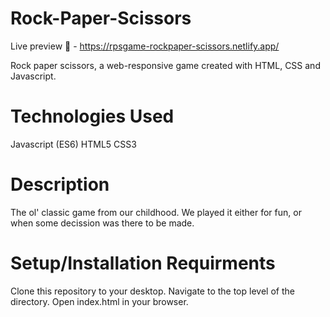 # Rock-Paper-Scissors

Live preview 🚀 - https://rpsgame-rockpaper-scissors.netlify.app/

Rock paper scissors, a web-responsive game created with HTML, CSS and Javascript.

# Technologies Used

Javascript (ES6)
HTML5
CSS3

# Description

The ol' classic game from our childhood. We played it either for fun, or when some decission was there to be made.

# Setup/Installation Requirments

Clone this repository to your desktop.
Navigate to the top level of the directory.
Open index.html in your browser.
